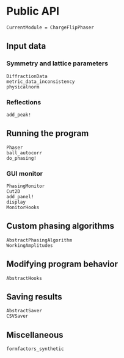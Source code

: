 # Public API

```@meta
CurrentModule = ChargeFlipPhaser
```

## Input data
### Symmetry and lattice parameters
```@docs
DiffractionData
metric_data_inconsistency
physicalnorm
```
### Reflections
```@docs
add_peak!
```

## Running the program
```@docs
Phaser
ball_autocorr
do_phasing!
```

### GUI monitor
```@docs
PhasingMonitor 
Cut2D 
add_panel!
display
MonitorHooks
```

## Custom phasing algorithms
```@docs
AbstractPhasingAlgorithm
WorkingAmplitudes
```

## Modifying program behavior
```@docs
AbstractHooks
```

## Saving results
```@docs
AbstractSaver
CSVSaver
```

## Miscellaneous
```@docs
formfactors_synthetic
```

